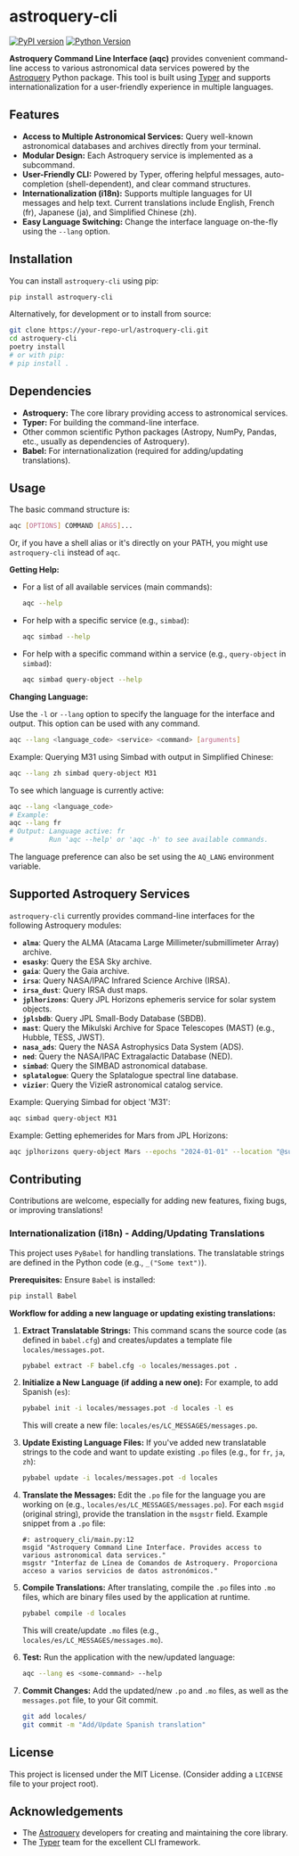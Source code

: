 
# astroquery-cli 

[![PyPI version](https://badge.fury.io/py/astroquery-cli.svg)](https://badge.fury.io/py/astroquery-cli)
[![Python Version](https://img.shields.io/pypi/pyversions/astroquery-cli.svg)](https://pypi.org/project/astroquery-cli/)
<!-- Add other badges like license, build status if you have them -->

**Astroquery Command Line Interface (aqc)** provides convenient command-line access to various astronomical data services powered by the [Astroquery](https://astroquery.readthedocs.io/) Python package. This tool is built using [Typer](https://typer.tiangolo.com/) and supports internationalization for a user-friendly experience in multiple languages.

## Features

*   **Access to Multiple Astronomical Services:** Query well-known astronomical databases and archives directly from your terminal.
*   **Modular Design:** Each Astroquery service is implemented as a subcommand.
*   **User-Friendly CLI:** Powered by Typer, offering helpful messages, auto-completion (shell-dependent), and clear command structures.
*   **Internationalization (i18n):** Supports multiple languages for UI messages and help text. Current translations include English, French (fr), Japanese (ja), and Simplified Chinese (zh).
*   **Easy Language Switching:** Change the interface language on-the-fly using the `--lang` option.

## Installation

You can install `astroquery-cli` using pip:

```bash
pip install astroquery-cli
```

Alternatively, for development or to install from source:

```bash
git clone https://your-repo-url/astroquery-cli.git
cd astroquery-cli
poetry install
# or with pip:
# pip install .
```

## Dependencies

*   **Astroquery:** The core library providing access to astronomical services.
*   **Typer:** For building the command-line interface.
*   Other common scientific Python packages (Astropy, NumPy, Pandas, etc., usually as dependencies of Astroquery).
*   **Babel:** For internationalization (required for adding/updating translations).

## Usage

The basic command structure is:

```bash
aqc [OPTIONS] COMMAND [ARGS]...
```

Or, if you have a shell alias or it's directly on your PATH, you might use `astroquery-cli` instead of `aqc`.

**Getting Help:**

*   For a list of all available services (main commands):
    ```bash
    aqc --help
    ```
*   For help with a specific service (e.g., `simbad`):
    ```bash
    aqc simbad --help
    ```
*   For help with a specific command within a service (e.g., `query-object` in `simbad`):
    ```bash
    aqc simbad query-object --help
    ```

**Changing Language:**

Use the `-l` or `--lang` option to specify the language for the interface and output. This option can be used with any command.

```bash
aqc --lang <language_code> <service> <command> [arguments]
```

Example: Querying M31 using Simbad with output in Simplified Chinese:

```bash
aqc --lang zh simbad query-object M31
```

To see which language is currently active:
```bash
aqc --lang <language_code>
# Example:
aqc --lang fr
# Output: Language active: fr
#         Run 'aqc --help' or 'aqc -h' to see available commands.
```
The language preference can also be set using the `AQ_LANG` environment variable.

## Supported Astroquery Services

`astroquery-cli` currently provides command-line interfaces for the following Astroquery modules:

*   **`alma`**: Query the ALMA (Atacama Large Millimeter/submillimeter Array) archive.
*   **`esasky`**: Query the ESA Sky archive.
*   **`gaia`**: Query the Gaia archive.
*   **`irsa`**: Query NASA/IPAC Infrared Science Archive (IRSA).
*   **`irsa_dust`**: Query IRSA dust maps.
*   **`jplhorizons`**: Query JPL Horizons ephemeris service for solar system objects.
*   **`jplsbdb`**: Query JPL Small-Body Database (SBDB).
*   **`mast`**: Query the Mikulski Archive for Space Telescopes (MAST) (e.g., Hubble, TESS, JWST).
*   **`nasa_ads`**: Query the NASA Astrophysics Data System (ADS).
*   **`ned`**: Query the NASA/IPAC Extragalactic Database (NED).
*   **`simbad`**: Query the SIMBAD astronomical database.
*   **`splatalogue`**: Query the Splatalogue spectral line database.
*   **`vizier`**: Query the VizieR astronomical catalog service.

Example: Querying Simbad for object 'M31':

```bash
aqc simbad query-object M31
```

Example: Getting ephemerides for Mars from JPL Horizons:

```bash
aqc jplhorizons query-object Mars --epochs "2024-01-01" --location "@sun"
```

## Contributing

Contributions are welcome, especially for adding new features, fixing bugs, or improving translations!

### Internationalization (i18n) - Adding/Updating Translations

This project uses `PyBabel` for handling translations. The translatable strings are defined in the Python code (e.g., `_("Some text")`).

**Prerequisites:**
Ensure `Babel` is installed:
```bash
pip install Babel
```

**Workflow for adding a new language or updating existing translations:**

1.  **Extract Translatable Strings:**
    This command scans the source code (as defined in `babel.cfg`) and creates/updates a template file `locales/messages.pot`.
    ```bash
    pybabel extract -F babel.cfg -o locales/messages.pot .
    ```

2.  **Initialize a New Language (if adding a new one):**
    For example, to add Spanish (`es`):
    ```bash
    pybabel init -i locales/messages.pot -d locales -l es
    ```
    This will create a new file: `locales/es/LC_MESSAGES/messages.po`.

3.  **Update Existing Language Files:**
    If you've added new translatable strings to the code and want to update existing `.po` files (e.g., for `fr`, `ja`, `zh`):
    ```bash
    pybabel update -i locales/messages.pot -d locales
    ```

4.  **Translate the Messages:**
    Edit the `.po` file for the language you are working on (e.g., `locales/es/LC_MESSAGES/messages.po`). For each `msgid` (original string), provide the translation in the `msgstr` field.
    Example snippet from a `.po` file:
    ```po
    #: astroquery_cli/main.py:12
    msgid "Astroquery Command Line Interface. Provides access to various astronomical data services."
    msgstr "Interfaz de Línea de Comandos de Astroquery. Proporciona acceso a varios servicios de datos astronómicos."
    ```

5.  **Compile Translations:**
    After translating, compile the `.po` files into `.mo` files, which are binary files used by the application at runtime.
    ```bash
    pybabel compile -d locales
    ```
    This will create/update `.mo` files (e.g., `locales/es/LC_MESSAGES/messages.mo`).

6.  **Test:**
    Run the application with the new/updated language:
    ```bash
    aqc --lang es <some-command> --help
    ```

7.  **Commit Changes:**
    Add the updated/new `.po` and `.mo` files, as well as the `messages.pot` file, to your Git commit.
    ```bash
    git add locales/
    git commit -m "Add/Update Spanish translation"
    ```

## License

This project is licensed under the MIT License. (Consider adding a `LICENSE` file to your project root).

## Acknowledgements

*   The [Astroquery](https://astroquery.readthedocs.io/) developers for creating and maintaining the core library.
*   The [Typer](https://typer.tiangolo.com/) team for the excellent CLI framework.
```
